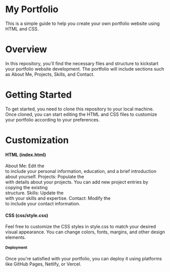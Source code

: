 # My Portfolio

This is a simple guide to help you create your own portfolio website using HTML and CSS.

# Overview

In this repository, you'll find the necessary files and structure to kickstart your portfolio website development. The portfolio will include sections such as About Me, Projects, Skills, and Contact.

# Getting Started

To get started, you need to clone this repository to your local machine.
Once cloned, you can start editing the HTML and CSS files to customize your portfolio according to your preferences.

# Customization

<h4>HTML (index.html)</h4>
About Me: Edit the <section id="about"> to include your personal information, education, and a brief introduction about yourself.
Projects: Populate the <section id="projects"> with details about your projects. You can add new project entries by copying the existing <div class="project"> structure.
Skills: Update the <section id="skills"> with your skills and expertise.
Contact: Modify the <section id="contact"> to include your contact information.
<h4>CSS (css/style.css)</h4>

Feel free to customize the CSS styles in style.css to match your desired visual appearance. You can change colors, fonts, margins, and other design elements.

# Deployment

Once you're satisfied with your portfolio, you can deploy it using platforms like GitHub Pages, Netlify, or Vercel.
